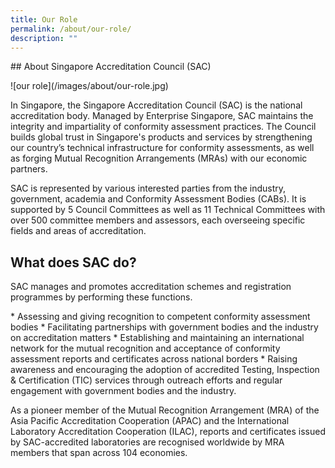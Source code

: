 ```yaml
---
title: Our Role
permalink: /about/our-role/
description: ""
---
```

\## About Singapore Accreditation Council (SAC)

!\[our role\](/images/about/our-role.jpg)

In Singapore, the Singapore Accreditation Council (SAC) is the national accreditation body. Managed by Enterprise Singapore, SAC maintains the integrity and impartiality of conformity assessment practices. The Council builds global trust in Singapore's products and services by strengthening our country’s technical infrastructure for conformity assessments, as well as forging Mutual Recognition Arrangements (MRAs) with our economic partners.  

SAC is represented by various interested parties from the industry, government, academia and Conformity Assessment Bodies (CABs). It is supported by 5 Council Committees as well as 11 Technical Committees with over 500 committee members and assessors, each overseeing specific fields and areas of accreditation.

## What does SAC do?

SAC manages and promotes accreditation schemes and registration programmes by performing these functions.  

\* Assessing and giving recognition to competent conformity assessment bodies
\* Facilitating partnerships with government bodies and the industry on accreditation matters
\* Establishing and maintaining an international network for the mutual recognition and acceptance of conformity assessment reports and certificates across national borders
\* Raising awareness and encouraging the adoption of accredited Testing, Inspection & Certification (TIC) services through outreach efforts and regular engagement with government bodies and the industry.

As a pioneer member of the Mutual Recognition Arrangement (MRA) of the Asia Pacific Accreditation Cooperation (APAC) and the International Laboratory Accreditation Cooperation (ILAC), reports and certificates issued by SAC-accredited laboratories are recognised worldwide by MRA members that span across  104 economies.